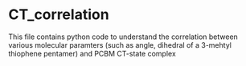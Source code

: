 # CT_correlation

This file contains python code to understand the correlation between various molecular paramters (such as angle, dihedral of a 3-mehtyl thiophene pentamer) and PCBM CT-state complex

